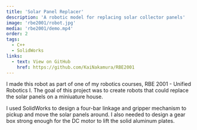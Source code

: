 ```yaml
---
title: 'Solar Panel Replacer'
description: 'A robotic model for replacing solar collector panels'
image: 'rbe2001/robot.jpg'
media: 'rbe2001/demo.mp4'
order: 2
tags:
  - C++
  - SolidWorks
links:
  - text: View on GitHub
    href: https://github.com/KaiNakamura/RBE2001
---
```


I made this robot as part of one of my robotics courses, RBE 2001 - Unified Robotics I. The goal of this project was to create robots that could replace the solar panels on a miniuature house.

I used SolidWorks to design a four-bar linkage and gripper mechanism to pickup and move the solar panels around. I also needed to design a gear box strong enough for the DC motor to lift the solid aluminum plates.
